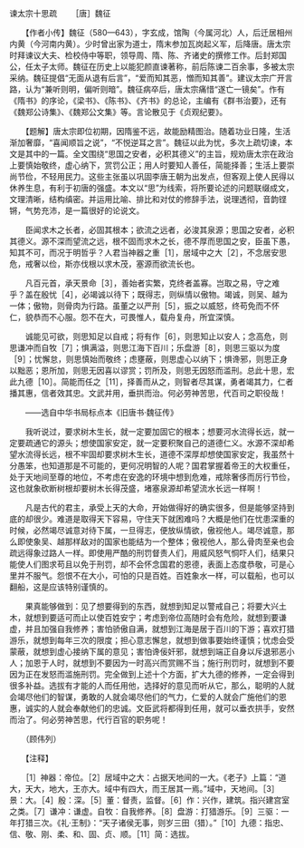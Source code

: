 谏太宗十思疏
　　［唐］魏征

　　【作者小传】魏征（580—643），字玄成，馆陶（今属河北）人，后迁居相州内黄（今河南内黄）。少时曾出家为道士，隋末参加瓦岗起义军，后降唐。唐太宗时拜谏议大夫、检校侍中等职，领导周、隋、陈、齐诸史的撰修工作。后封郑国公，任太子太师。魏征在历史上以能犯颜直谏著称，前后陈谏二百余事，多被太宗采纳。魏征提倡“无面从退有后言”，“爱而知其恶，憎而知其善”。建议太宗广开言路，认为“兼听则明，偏听则暗”。魏征病卒后，唐太宗痛惜“遂亡一镜矣”。作有《隋书》的序论，《梁书》、《陈书》、《齐书》的总论，主编有《群书治要》，还有《魏郑公诗集》、《魏郑公文集》等。言论散见于《贞观纪要》。　　 

　　【题解】唐太宗即位初期，因隋鉴不远，故能励精图治。随着功业日隆，生活渐加奢靡，“喜闻顺旨之说”，“不悦逆耳之言”。魏征以此为忧，多次上疏切谏，本文是其中的一篇。全文围绕“思国之安者，必积其德义”的主旨，规劝唐太宗在政治上要慎始敬终，虚心纳下，赏罚公正；用人时要知人善任，简能择善；生活上要崇尚节俭，不轻用民力。这些主张虽以巩固李唐王朝为出发点，但客观上使人民得以休养生息，有利于初唐的强盛。本文以“思”为线索，将所要论述的问题联缀成文，文理清晰，结构缜密。并运用比喻、排比和对仗的修辞手法，说理透彻，音韵铿锵，气势充沛，是一篇很好的论说文。　　

　　臣闻求木之长者，必固其根本；欲流之远者，必浚其泉源；思国之安者，必积其德义。源不深而望流之远，根不固而求木之长，德不厚而思国之安，臣虽下愚，知其不可，而况于明哲乎？人君当神器之重［1］，居域中之大［2］，不念居安思危，戒奢以俭，斯亦伐根以求木茂，塞源而欲流长也。

　　凡百元首，承天景命［3］，善始者实繁，克终者盖寡。岂取之易，守之难乎？盖在殷忧［4］，必竭诚以待下；既得志，则纵情以傲物。竭诚，则吴、越为一体；傲物，则骨肉为行路。虽董之以严刑［5］，振之以威怒，终苟免而不怀仁，貌恭而不心服。怨不在大，可畏惟人，载舟复舟，所宜深慎。

　　诚能见可欲，则思知足以自戒；将有作［6］，则思知止以安人；念高危，则思谦冲而自牧［7］；惧满溢，则思江海下百川；乐盘游［8］，则思三驱以为度［9］；忧懈怠，则思慎始而敬终；虑壅蔽，则思虚心以纳下；惧谗邪，则思正身以黜恶；恩所加，则思无因喜以谬赏；罚所及，则思无因怒而滥刑。总此十思，宏此九德［10］。简能而任之［11］，择善而从之，则智者尽其谋，勇者竭其力，仁者播其惠，信者效其忠。文武并用，垂拱而治。何必劳神苦思，代百司之职役哉！

　　——选自中华书局标点本《旧唐书·魏征传》　　

　　我听说过，要求树木生长，就一定要加固它的根本；想要河水流得长远，就一定要疏通它的源头；想使国家安定，就一定要积聚自己的道德仁义。水源不深却希望水流得长远，根不牢固却要求树木生长，道德不深厚却想使国家安定，我虽然十分愚笨，也知道那是不可能的，更何况明智的人呢？国君掌握着帝王的大权重任，处于天地间至尊的地位，不考虑在安逸的环境中想到危难，戒除奢侈而厉行节俭，这也就象砍断树根却要树木长得茂盛，堵塞泉源却希望流水长远一样啊！

　　凡是古代的君主，承受上天的大命，开始做得好的确实很多，但是能够坚持到底的却很少。难道是取得天下容易，守住天下就困难吗？大概是他们在忧患深重的时候，必然竭尽诚意对待下属，一旦得志，便放纵情欲，傲视他人。竭尽诚意，那么即使象吴、越那样敌对的国家也能结为一个整体；傲视他人，那么骨肉至亲也会疏远得象过路人一样。即使用严酷的刑罚督责人们，用威风怒气恫吓人们，结果只能使人们图求苟且以免于刑罚，却不会怀念国君的恩德，表面上态度恭敬，可是心里并不服气。怨恨不在大小，可怕的只是百姓。百姓象水一样，可以载船，也可以翻船，这是应该特别谨慎的。

　　果真能够做到：见了想要得到的东西，就想到知足以警戒自己；将要大兴土木，就想到要适可而止以使百姓安宁；考虑到帝位高随时会有危险，就想到要谦虚，并且加强自我修养；害怕骄傲自满，就想到江海是居于百川的下游；喜欢打猎游乐，就想到每年三次的限度；担心意志懈怠，就想到做事要始终谨慎；忧虑会受蒙蔽，就想到虚心接纳下属的意见；害怕谗佞奸邪，就想到端正自身以斥退邪恶小人；加恩于人时，就想到不要因为一时高兴而赏赐不当；施行刑罚时，就想到不要因为正在发怒而滥施刑罚。完全做到上述十个方面，扩大九德的修养，一定会得到很多补益。选拔有才能的人而任用他，选择好的意见而听从它，那么，聪明的人就会竭尽他们的智谋，勇敢的人就会竭尽他们的气力，仁爱的人就会广施他们的恩惠，诚实的人就会奉献他们的忠诚。文臣武将都得到任用，就可以垂衣拱手，安然而治了。何必劳神苦思，代行百官的职务呢！

　　（顾伟列） 

　　【注释】

　　［1］神器：帝位。［2］居域中之大：占据天地间的一大。《老子》上篇：“道大，天大，地大，王亦大。域中有四大，而王居其一焉。”域中，天地间。［3］景：大。［4］殷：深。［5］董：督责，监督。［6］作：兴作，建筑。指兴建宫室之类。［7］谦冲：谦虚。自牧：自我修养。［8］盘游：打猎游乐。［9］三驱：一年打猎三次。《礼·王制》：“天子诸侯无事，则岁三田（猎）。”［10］九德：指忠、信、敬、刚、柔、和、固、贞、顺。［11］简：选拔。 


